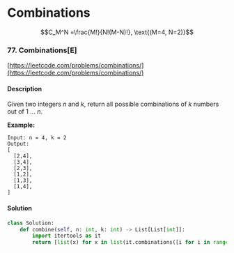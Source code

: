 # Combinations



$$C_M^N =\frac{M!}{N!(M-N)!}, \text{(M=4, N=2)}$$

### 77. Combinations\[E\]

[https://leetcode.com/problems/combinations/](https://leetcode.com/problems/combinations/)

#### Description

Given two integers _n_ and _k_, return all possible combinations of _k_ numbers out of 1 ... _n_.

**Example:**

```text
Input: n = 4, k = 2
Output:
[
  [2,4],
  [3,4],
  [2,3],
  [1,2],
  [1,3],
  [1,4],
]
```

#### Solution

```python
class Solution:
    def combine(self, n: int, k: int) -> List[List[int]]:
        import itertools as it
        return [list(x) for x in list(it.combinations([i for i in range(1,n+1)], k))]
```


